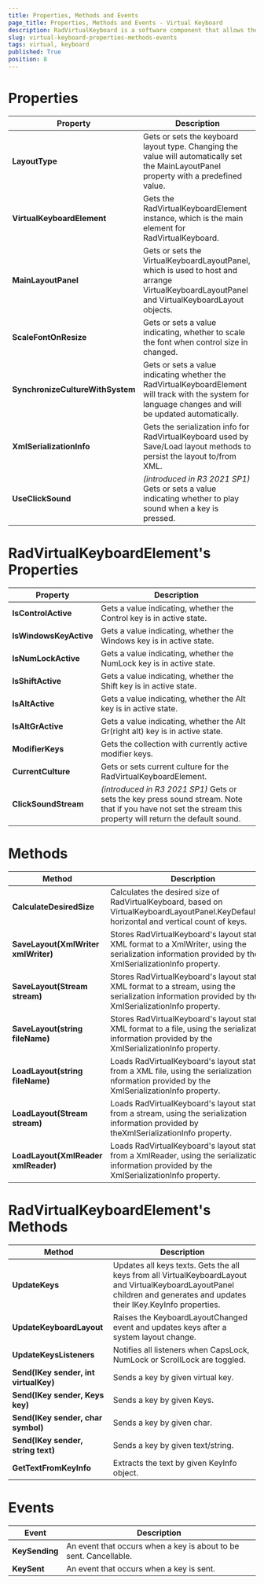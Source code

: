```yaml
---
title: Properties, Methods and Events
page_title: Properties, Methods and Events - Virtual Keyboard
description: RadVirtualKeyboard is a software component that allows the input of characters without the need for physical keys. 
slug: virtual-keyboard-properties-methods-events
tags: virtual, keyboard
published: True
position: 8
---
```


# Properties

|Property|Description|
|----|----|
|**LayoutType**|Gets or sets the keyboard layout type. Changing the value will automatically set the MainLayoutPanel property with a predefined value.|
|**VirtualKeyboardElement**|Gets the RadVirtualKeyboardElement instance, which is the main element for RadVirtualKeyboard.|
|**MainLayoutPanel**|Gets or sets the VirtualKeyboardLayoutPanel, which is used to host and arrange VirtualKeyboardLayoutPanel and VirtualKeyboardLayout objects.|
|**ScaleFontOnResize**|Gets or sets a value indicating, whether to scale the font when control size in changed.|
|**SynchronizeCultureWithSystem**|Gets or sets a value indicating whether the RadVirtualKeyboardElement will track with the system for language changes and will be updated automatically.|
|**XmlSerializationInfo**|Gets the serialization info for RadVirtualKeyboard used by Save/Load layout methods to persist the layout to/from XML.|
|**UseClickSound**| *(introduced in R3 2021 SP1)* Gets or sets a value indicating whether to play sound when a key is pressed.|

# RadVirtualKeyboardElement's Properties

|Property|Description|
|----|----|
|**IsControlActive**|Gets a value indicating, whether the Control key is in active state.|
|**IsWindowsKeyActive**|Gets a value indicating, whether the Windows key is in active state.|
|**IsNumLockActive**|Gets a value indicating, whether the NumLock key is in active state.|
|**IsShiftActive**|Gets a value indicating, whether the Shift key is in active state.|
|**IsAltActive**|Gets a value indicating, whether the Alt key is in active state.|
|**IsAltGrActive**|Gets a value indicating, whether the Alt Gr(right alt) key is in active state.|
|**ModifierKeys**|Gets the collection with currently active modifier keys.|
|**CurrentCulture**|Gets or sets current culture for the RadVirtualKeyboardElement.|
|**ClickSoundStream**|*(introduced in R3 2021 SP1)* Gets or sets the key press sound stream. Note that if you have not set the stream this property will return the default sound.|
 
# Methods

|Method|Description|
|----|----|
|**CalculateDesiredSize**|Calculates the desired size of RadVirtualKeyboard, based on VirtualKeyboardLayoutPanel.KeyDefaultSize, horizontal and vertical count of keys. |
|**SaveLayout(XmlWriter xmlWriter)**|Stores RadVirtualKeyboard's layout state in XML format to a XmlWriter, using the serialization information provided by the XmlSerializationInfo property.|
|**SaveLayout(Stream stream)**|Stores RadVirtualKeyboard's layout state in XML format to a stream, using the serialization information provided by the XmlSerializationInfo property.|
|**SaveLayout(string fileName)**|Stores RadVirtualKeyboard's layout state in XML format to a file, using the serialization information provided by the XmlSerializationInfo property.|
|**LoadLayout(string fileName)**|Loads RadVirtualKeyboard's layout state from a XML file, using the serialization nformation provided by the XmlSerializationInfo property.|
|**LoadLayout(Stream stream)**|Loads RadVirtualKeyboard's layout state from a stream, using the serialization information provided by theXmlSerializationInfo property.|
|**LoadLayout(XmlReader xmlReader)**|Loads RadVirtualKeyboard's layout state from a XmlReader, using the serialization information provided by the XmlSerializationInfo property.|

# RadVirtualKeyboardElement's Methods

|Method|Description|
|----|----|
|**UpdateKeys**|Updates all keys texts. Gets the all keys from all VirtualKeyboardLayout and VirtualKeyboardLayoutPanel children and generates and updates their IKey.KeyInfo properties.|
|**UpdateKeyboardLayout**|Raises the KeyboardLayoutChanged event and updates keys after a system layout change.|
|**UpdateKeysListeners**|Notifies all listeners when CapsLock, NumLock or ScrollLock are toggled.|
|**Send(IKey sender, int virtualKey)**|Sends a key by given virtual key.|
|**Send(IKey sender, Keys key)**|Sends a key by given Keys.|
|**Send(IKey sender, char symbol)**|Sends a key by given char.|
|**Send(IKey sender, string text)**|Sends a key by given text/string.|
|**GetTextFromKeyInfo**|Extracts the text by given KeyInfo object.|

# Events

|Event|Description|
|----|----|
|**KeySending**|An event that occurs when a key is about to be sent. Cancellable.|
|**KeySent**|An event that occurs when a key is sent.|
 
        
